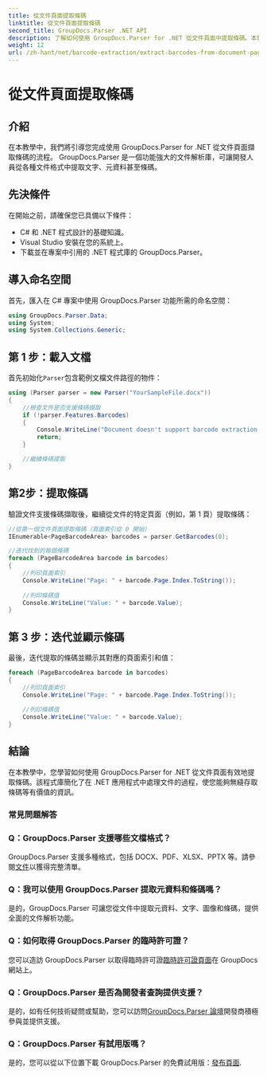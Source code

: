```yaml
---
title: 從文件頁面提取條碼
linktitle: 從文件頁面提取條碼
second_title: GroupDocs.Parser .NET API
description: 了解如何使用 GroupDocs.Parser for .NET 從文件頁面中提取條碼。本教學提供條碼擷取的逐步指導。
weight: 12
url: /zh-hant/net/barcode-extraction/extract-barcodes-from-document-page/
---
```


# 從文件頁面提取條碼

## 介紹
在本教學中，我們將引導您完成使用 GroupDocs.Parser for .NET 從文件頁面擷取條碼的流程。 GroupDocs.Parser 是一個功能強大的文件解析庫，可讓開發人員從各種文件格式中提取文字、元資料甚至條碼。
## 先決條件

在開始之前，請確保您已具備以下條件：
- C# 和 .NET 程式設計的基礎知識。
- Visual Studio 安裝在您的系統上。
- 下載並在專案中引用的 .NET 程式庫的 GroupDocs.Parser。
## 導入命名空間
首先，匯入在 C# 專案中使用 GroupDocs.Parser 功能所需的命名空間：

```csharp
using GroupDocs.Parser.Data;
using System;
using System.Collections.Generic;
```
## 第 1 步：載入文檔

首先初始化`Parser`包含範例文檔文件路徑的物件：

```csharp
using (Parser parser = new Parser("YourSampleFile.docx"))
{
    //檢查文件是否支援條碼擷取
    if (!parser.Features.Barcodes)
    {
        Console.WriteLine("Document doesn't support barcode extraction.");
        return;
    }

    //繼續條碼提取
}
```
## 第2步：提取條碼

驗證文件支援條碼擷取後，繼續從文件的特定頁面（例如，第 1 頁）提取條碼：

```csharp
//從第一個文件頁面提取條碼（頁面索引從 0 開始）
IEnumerable<PageBarcodeArea> barcodes = parser.GetBarcodes(0);

//迭代找到的每個條碼
foreach (PageBarcodeArea barcode in barcodes)
{
    //列印頁面索引
    Console.WriteLine("Page: " + barcode.Page.Index.ToString());
    
    //列印條碼值
    Console.WriteLine("Value: " + barcode.Value);
}
```
## 第 3 步：迭代並顯示條碼

最後，迭代提取的條碼並顯示其對應的頁面索引和值：

```csharp
foreach (PageBarcodeArea barcode in barcodes)
{
    //列印頁面索引
    Console.WriteLine("Page: " + barcode.Page.Index.ToString());
    
    //列印條碼值
    Console.WriteLine("Value: " + barcode.Value);
}
```
## 結論

在本教學中，您學習如何使用 GroupDocs.Parser for .NET 從文件頁面有效地提取條碼。該程式庫簡化了在 .NET 應用程式中處理文件的過程，使您能夠無縫存取條碼等有價值的資訊。

### 常見問題解答

### Q：GroupDocs.Parser 支援哪些文檔格式？
 GroupDocs.Parser 支援多種格式，包括 DOCX、PDF、XLSX、PPTX 等。請參閱[文件](https://tutorials.groupdocs.com/parser/net/)以獲得完整清單。

### Q：我可以使用 GroupDocs.Parser 提取元資料和條碼嗎？
是的，GroupDocs.Parser 可讓您從文件中提取元資料、文字、圖像和條碼，提供全面的文件解析功能。

### Q：如何取得 GroupDocs.Parser 的臨時許可證？
您可以造訪 GroupDocs.Parser 以取得臨時許可證[臨時許可證頁面](https://purchase.groupdocs.com/temporary-license/)在 GroupDocs 網站上。

### Q：GroupDocs.Parser 是否為開發者查詢提供支援？
是的，如有任何技術疑問或幫助，您可以訪問[GroupDocs.Parser 論壇](https://forum.groupdocs.com/c/parser/17)開發商積極參與並提供支援。

### Q：GroupDocs.Parser 有試用版嗎？
是的，您可以從以下位置下載 GroupDocs.Parser 的免費試用版：[發布頁面](https://releases.groupdocs.com/).
